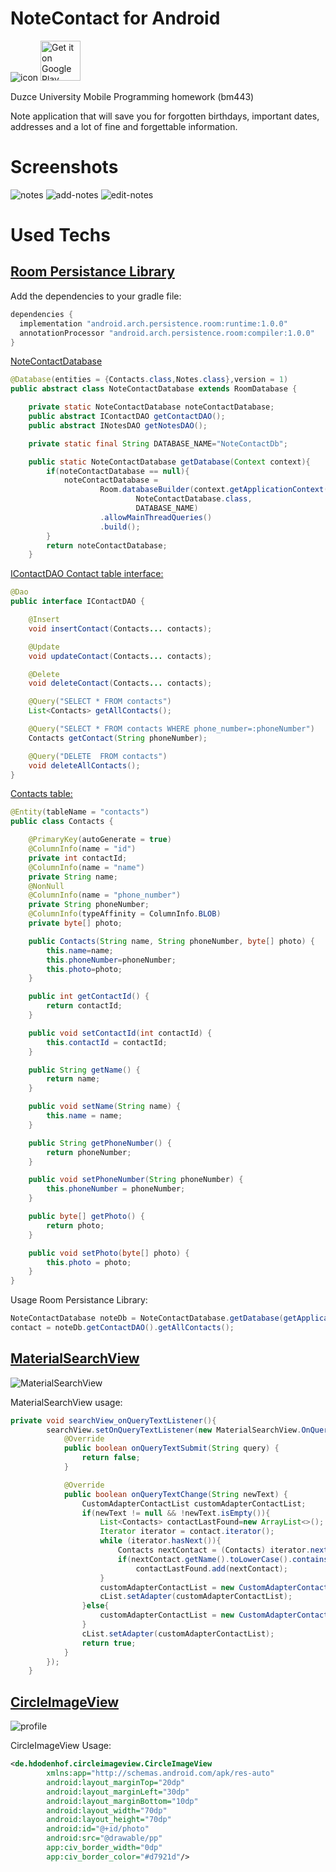 #  NoteContact for Android

![icon](screenshots/icon.png) <a href='https://play.google.com/store/apps/details?id=com.canberkozdemir.notecontact&hl=en'><img alt='Get it on Google Play' src='https://play.google.com/intl/en_us/badges/images/generic/en_badge_web_generic.png' height="64px"/></a>

Duzce University Mobile Programming homework (bm443)

Note application that will save you for forgotten birthdays, important dates, addresses and a lot of fine and forgettable information.

# Screenshots

![notes](screenshots/notes.png) ![add-notes](screenshots/add-note.png)           ![edit-notes](screenshots/edit-note.png)

# Used Techs

## [Room Persistance Library](https://developer.android.com/topic/libraries/architecture/room "Room Persistance Library") 



Add the dependencies to your gradle file:
```groovy
dependencies {
  implementation "android.arch.persistence.room:runtime:1.0.0"
  annotationProcessor "android.arch.persistence.room:compiler:1.0.0"
}
```

 [NoteContactDatabase](/app/src/main/java/com/canberkozdemir/notecontact/NoteContactDatabase.java)

```java
@Database(entities = {Contacts.class,Notes.class},version = 1)
public abstract class NoteContactDatabase extends RoomDatabase {

    private static NoteContactDatabase noteContactDatabase;
    public abstract IContactDAO getContactDAO();
    public abstract INotesDAO getNotesDAO();

    private static final String DATABASE_NAME="NoteContactDb";

    public static NoteContactDatabase getDatabase(Context context){
        if(noteContactDatabase == null){
            noteContactDatabase =
                    Room.databaseBuilder(context.getApplicationContext(),
                            NoteContactDatabase.class,
                            DATABASE_NAME)
                    .allowMainThreadQueries()
                    .build();
        }
        return noteContactDatabase;
    }
```

 [IContactDAO Contact table interface:](/app/src/main/java/com/canberkozdemir/notecontact/IContactDAO.java)

```java
@Dao
public interface IContactDAO {

    @Insert
    void insertContact(Contacts... contacts);

    @Update
    void updateContact(Contacts... contacts);

    @Delete
    void deleteContact(Contacts... contacts);

    @Query("SELECT * FROM contacts")
    List<Contacts> getAllContacts();

    @Query("SELECT * FROM contacts WHERE phone_number=:phoneNumber")
    Contacts getContact(String phoneNumber);

    @Query("DELETE  FROM contacts")
    void deleteAllContacts();
}
```

  [Contacts table:](/app/src/main/java/com/canberkozdemir/notecontact/Contacts.java)

```java
@Entity(tableName = "contacts")
public class Contacts {

    @PrimaryKey(autoGenerate = true)
    @ColumnInfo(name = "id")
    private int contactId;
    @ColumnInfo(name = "name")
    private String name;
    @NonNull
    @ColumnInfo(name = "phone_number")
    private String phoneNumber;
    @ColumnInfo(typeAffinity = ColumnInfo.BLOB)
    private byte[] photo;

    public Contacts(String name, String phoneNumber, byte[] photo) {
        this.name=name;
        this.phoneNumber=phoneNumber;
        this.photo=photo;
    }

    public int getContactId() {
        return contactId;
    }

    public void setContactId(int contactId) {
        this.contactId = contactId;
    }

    public String getName() {
        return name;
    }

    public void setName(String name) {
        this.name = name;
    }

    public String getPhoneNumber() {
        return phoneNumber;
    }

    public void setPhoneNumber(String phoneNumber) {
        this.phoneNumber = phoneNumber;
    }

    public byte[] getPhoto() {
        return photo;
    }

    public void setPhoto(byte[] photo) {
        this.photo = photo;
    }
}
```

Usage Room Persistance Library:
```groovy
NoteContactDatabase noteDb = NoteContactDatabase.getDatabase(getApplicationContext());
contact = noteDb.getContactDAO().getAllContacts();
```

## [MaterialSearchView](https://github.com/MiguelCatalan/MaterialSearchView "MaterialSerachView") 

![MaterialSearchView](screenshots/MaterialSearchView.gif)

MaterialSearchView usage:

```java
private void searchView_onQueryTextListener(){
        searchView.setOnQueryTextListener(new MaterialSearchView.OnQueryTextListener() {
            @Override
            public boolean onQueryTextSubmit(String query) {
                return false;
            }

            @Override
            public boolean onQueryTextChange(String newText) {
                CustomAdapterContactList customAdapterContactList;
                if(newText != null && !newText.isEmpty()){
                    List<Contacts> contactLastFound=new ArrayList<>();
                    Iterator iterator = contact.iterator();
                    while (iterator.hasNext()){
                        Contacts nextContact = (Contacts) iterator.next();
                        if(nextContact.getName().toLowerCase().contains(newText.toLowerCase()))
                            contactLastFound.add(nextContact);
                    }
                    customAdapterContactList = new CustomAdapterContactList(ActivityContacts.this,contactLastFound);
                    cList.setAdapter(customAdapterContactList);
                }else{
                    customAdapterContactList = new CustomAdapterContactList(ActivityContacts.this,contact);
                }
                cList.setAdapter(customAdapterContactList);
                return true;
            }
        });
    }
```

## [CircleImageView](https://github.com/hdodenhof/CircleImageView "CircleImageView") 

![profile](screenshots/profile.png)

CircleImageView Usage:
```xml
<de.hdodenhof.circleimageview.CircleImageView
        xmlns:app="http://schemas.android.com/apk/res-auto"
        android:layout_marginTop="20dp"
        android:layout_marginLeft="30dp"
        android:layout_marginBottom="10dp"
        android:layout_width="70dp"
        android:layout_height="70dp"
        android:id="@+id/photo"
        android:src="@drawable/pp"
        app:civ_border_width="0dp"
        app:civ_border_color="#d7921d"/>
```